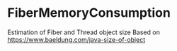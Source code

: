 # FiberMemoryConsumption
Estimation of Fiber and Thread object size
Based on https://www.baeldung.com/java-size-of-object
